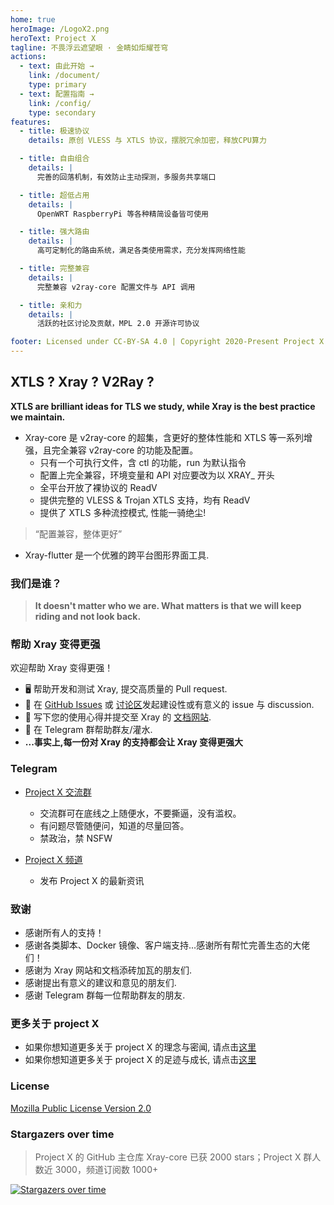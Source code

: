```yaml
---
home: true
heroImage: /LogoX2.png
heroText: Project X
tagline: 不畏浮云遮望眼 · 金睛如炬耀苍穹
actions:
  - text: 由此开始 →
    link: /document/
    type: primary
  - text: 配置指南 →
    link: /config/
    type: secondary
features:
  - title: 极速协议
    details: 原创 VLESS 与 XTLS 协议，摆脱冗余加密，释放CPU算力

  - title: 自由组合
    details: |
      完善的回落机制，有效防止主动探测，多服务共享端口

  - title: 超低占用
    details: |
      OpenWRT RaspberryPi 等各种精简设备皆可使用

  - title: 强大路由
    details: |
      高可定制化的路由系统，满足各类使用需求，充分发挥网络性能

  - title: 完整兼容
    details: |
      完整兼容 v2ray-core 配置文件与 API 调用

  - title: 亲和力
    details: |
      活跃的社区讨论及贡献，MPL 2.0 开源许可协议

footer: Licensed under CC-BY-SA 4.0 | Copyright 2020-Present Project X Community
---
```


## XTLS ? Xray ? V2Ray ?

**XTLS are brilliant ideas for TLS we study, while Xray is the best practice we maintain.**

- Xray-core 是 v2ray-core 的超集，含更好的整体性能和 XTLS 等一系列增强，且完全兼容 v2ray-core 的功能及配置。
  - 只有一个可执行文件，含 ctl 的功能，run 为默认指令
  - 配置上完全兼容，环境变量和 API 对应要改为以 XRAY\_ 开头
  - 全平台开放了裸协议的 ReadV
  - 提供完整的 VLESS & Trojan XTLS 支持，均有 ReadV
  - 提供了 XTLS 多种流控模式, 性能一骑绝尘!

> “配置兼容，整体更好”

- Xray-flutter 是一个优雅的跨平台图形界面工具. <Badge text="WIP" type="warning"/>

### 我们是谁？

> **It doesn't matter who we are. What matters is that we will keep riding and not look back.**

### 帮助 Xray 变得更强

欢迎帮助 Xray 变得更强！

- 🖥️ 帮助开发和测试 Xray, 提交高质量的 Pull request.
- 📩 在 [GitHub Issues](https://github.com/XTLS/Xray-core/issues) 或 [讨论区](https://github.com/XTLS/Xray-core/discussions)发起建设性或有意义的 issue 与 discussion.
- 📝 写下您的使用心得并提交至 Xray 的 [文档网站](https://github.com/XTLS/XTLS.github.io).
- 💬 在 Telegram 群帮助群友/灌水.
- **...事实上,每一份对 Xray 的支持都会让 Xray 变得更强大**

### Telegram

- [Project X 交流群](https://t.me/projectXray)

  - 交流群可在底线之上随便水，不要撕逼，没有滥权。
  - 有问题尽管随便问，知道的尽量回答。
  - 禁政治，禁 NSFW

- [Project X 频道](https://t.me/projectXtls)
  - 发布 Project X 的最新资讯

### 致谢

- 感谢所有人的支持！
- 感谢各类脚本、Docker 镜像、客户端支持...感谢所有帮忙完善生态的大佬们！
- 感谢为 Xray 网站和文档添砖加瓦的朋友们.
- 感谢提出有意义的建议和意见的朋友们.
- 感谢 Telegram 群每一位帮助群友的朋友.

### 更多关于 project X

- 如果你想知道更多关于 project X 的理念与密闻, 请点击[这里](./faq/about/)
- 如果你想知道更多关于 project X 的足迹与成长, 请点击[这里](./about/news.md)

### License

[Mozilla Public License Version 2.0](https://github.com/XTLS/Xray-core/blob/main/LICENSE)

### Stargazers over time

> Project X 的 GitHub 主仓库 Xray-core 已获 2000 stars；Project X 群人数近 3000，频道订阅数 1000+

[![Stargazers over time](https://starchart.cc/XTLS/Xray-core.svg)](https://starchart.cc/XTLS/Xray-core)
